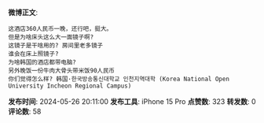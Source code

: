**微博正文**: 
```
这酒店360人民币一晚，还行吧，挺大。
但是为啥床头这么大一面镜子啊?
这镜子是干啥用的? 房间里老多镜子
谁会在床上照镜子?
为啥韩国的酒店都带电脑?
另外晚饭一份牛肉大骨头带米饭90人民币
你们觉得怎么样? 韩国·한국방송통신대학교 인천지역대학 (Korea National Open University Incheon Regional Campus)
```
**发布时间**: 2024-05-26 20:11:00
**发布工具**: iPhone 15 Pro
**点赞数**: 323
**转发数**: 0
**评论数**: 58
